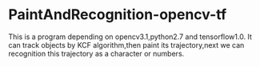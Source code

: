# PaintAndRecognition-opencv-tf
This is a program depending on opencv3.1,python2.7 and tensorflow1.0. It can track objects by KCF algorithm,then paint its trajectory,next we can recognition this trajectory as a character or numbers.
